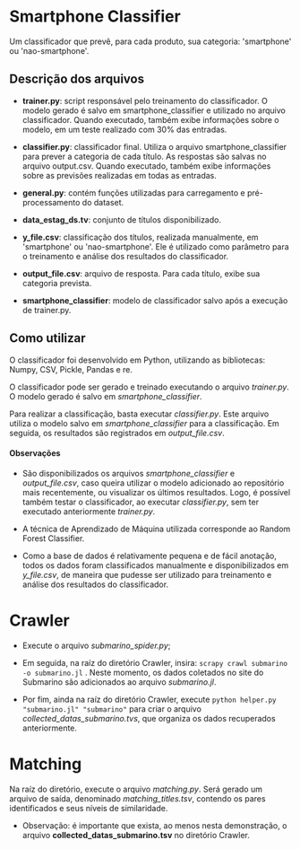 # Smartphone Classifier

Um classificador que prevê, para cada produto, sua categoria: 'smartphone' ou 'nao-smartphone'.

## Descrição dos arquivos

- **trainer.py**: script responsável pelo treinamento do classificador. O modelo gerado é salvo em smartphone_classifier e utilizado no arquivo classificador. Quando executado, também exibe informações sobre o modelo, em um teste realizado com 30% das entradas.

- **classifier.py**: classificador final. Utiliza o arquivo smartphone_classifier para prever a categoria de cada título. As respostas são salvas no arquivo output.csv. Quando executado, também exibe informações sobre as previsões realizadas em todas as entradas.

- **general.py**: contém funções utilizadas para carregamento e pré-processamento do dataset.

- **data_estag_ds.tv**: conjunto de títulos disponibilizado.

- **y_file.csv**: classificação dos títulos, realizada manualmente, em 'smartphone' ou 'nao-smartphone'. Ele é utilizado como parâmetro para o treinamento e análise dos resultados do classificador.

- **output_file.csv**: arquivo de resposta. Para cada título, exibe sua categoria prevista.

- **smartphone_classifier**: modelo de classificador salvo após a execução de trainer.py.

## Como utilizar

O classificador foi desenvolvido em Python, utilizando as bibliotecas: Numpy, CSV, Pickle, Pandas e re. 

O classificador pode ser gerado e treinado executando o arquivo *trainer.py*. O modelo gerado é salvo em *smartphone_classifier*. 

Para realizar a classificação, basta executar *classifier.py*. Este arquivo utiliza o modelo salvo em *smartphone_classifier* para a classificação. Em seguida, os resultados são registrados em *output_file.csv*.

#### Observações

- São disponibilizados os arquivos *smartphone_classifier* e *output_file.csv*, caso queira utilizar o modelo adicionado ao repositório mais recentemente, ou visualizar os últimos resultados. Logo, é possível também testar o classificador, ao executar *classifier.py*, sem ter executado anteriormente *trainer.py*.

- A técnica de Aprendizado de Máquina utilizada corresponde ao Random Forest Classifier.

- Como a base de dados é relativamente pequena e de fácil anotação, todos os dados foram classificados manualmente e disponibilizados em *y_file.csv*, de maneira que pudesse ser utilizado para treinamento e análise dos resultados do classificador. 


# Crawler
- Execute o arquivo *submarino_spider.py*;

- Em seguida, na raíz do diretório Crawler, insira: `scrapy crawl submarino -o submarino.jl` . Neste momento, os dados coletados no site do Submarino são adicionados ao arquivo *submarino.jl*.

- Por fim, ainda na raíz do diretório Crawler, execute `python helper.py "submarino.jl" "submarino"` para criar o arquivo *collected_datas_submarino.tvs*, que organiza os dados recuperados anteriormente.

# Matching
Na raíz do diretório, execute o arquivo *matching.py*. Será gerado um arquivo de saída, denominado *matching_titles.tsv*, contendo os pares identificados e seus níveis de similaridade.

- Observação: é importante que exista, ao menos nesta demonstração, o arquivo **collected_datas_submarino.tsv** no diretório Crawler.
